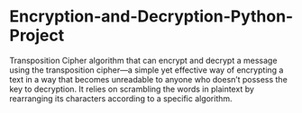 # Encryption-and-Decryption-Python-Project
Transposition Cipher algorithm that can encrypt and decrypt a message using the transposition cipher—a simple yet effective way of encrypting a text in a way that becomes unreadable to anyone who doesn’t possess the key to decryption. It relies on scrambling the words in plaintext by rearranging its characters according to a specific algorithm.
